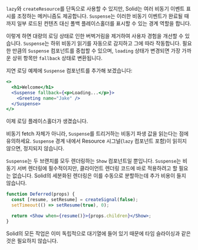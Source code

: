 `lazy`와 `createResource`를 단독으로 사용할 수 있지만, Solid는 여러 비동기 이벤트 표시를 조정하는 메커니즘도 제공합니다. `Suspense`는 이러한 비동기 이벤트가 완료될 때까지 일부 로드된 컨텐츠 대신 폴백 플레이스홀더를 표시할 수 있는 경계 역할을 합니다.

이렇게 하면 대량의 로딩 상태로 인한 버벅거림을 제거하여 사용자 경험을 개선할 수 있습니다. `Suspense`는 하위 비동기 읽기를 자동으로 감지하고 그에 따라 작동합니다. 필요한 만큼의 `Suspense` 컴포넌트를 중첩할 수 있으며, `loading` 상태가 변경되면 가장 가까운 상위 항목만 `fallback` 상태로 변환됩니다.

지연 로딩 예제에 `Suspense` 컴포넌트를 추가해 보겠습니다:

```jsx
<>
  <h1>Welcome</h1>
  <Suspense fallback={<p>Loading...</p>}>
    <Greeting name="Jake" />
  </Suspense>
</>
```

이제 로딩 플레이스홀더가 생겼습니다.

비동기 fetch 자체가 아니라, `Suspense`를 트리거하는 비동기 파생 값을 읽는다는 점에 유의하세요. `Suspense` 경계 내에서 Resource 시그널(`lazy` 컴포넌트 포함)이 읽히지 않으면, 정지되지 않습니다.

`Suspense`는 두 브랜치를 모두 렌더링하는 `Show` 컴포넌트일 뿐입니다. `Suspense`는 비동기 서버 렌더링에 필수적이지만, 클라이언트 렌더링 코드에 바로 적용하려고 할 필요는 없습니다. Solid의 세분화된 렌더링은 이를 수동으로 분할하는데 추가 비용이 들지 않습니다.

```jsx
function Deferred(props) {
  const [resume, setResume] = createSignal(false);
  setTimeout(() => setResume(true), 0);

  return <Show when={resume()}>{props.children}</Show>;
}
```

Solid의 모든 작업은 이미 독립적으로 대기열에 들어 있기 때문에 타임 슬라이싱과 같은 것은 필요하지 않습니다.
